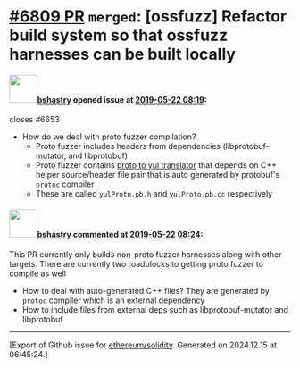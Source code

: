 # [\#6809 PR](https://github.com/ethereum/solidity/pull/6809) `merged`: [ossfuzz] Refactor build system so that ossfuzz harnesses can be built locally

#### <img src="https://avatars.githubusercontent.com/u/2388185?v=4" width="50">[bshastry](https://github.com/bshastry) opened issue at [2019-05-22 08:19](https://github.com/ethereum/solidity/pull/6809):

closes #6653 

- How do we deal with proto fuzzer compilation?
  - Proto fuzzer includes headers from dependencies (libprotobuf-mutator, and libprotobuf)
  - Proto fuzzer contains [proto to yul translator](https://github.com/ethereum/solidity/blob/develop/test/tools/ossfuzz/protoToYul.cpp) that depends on C++ helper source/header file pair that is auto generated by protobuf's `protoc` compiler
   - These are called `yulProto.pb.h` and `yulProto.pb.cc` respectively



#### <img src="https://avatars.githubusercontent.com/u/2388185?v=4" width="50">[bshastry](https://github.com/bshastry) commented at [2019-05-22 08:24](https://github.com/ethereum/solidity/pull/6809#issuecomment-494704865):

This PR currently only builds non-proto fuzzer harnesses along with other targets. There are currently two roadblocks to getting proto fuzzer to compile as well
  - How to deal with auto-generated C++ files? They are generated by `protoc` compiler which is an external dependency
  - How to include files from external deps such as libprotobuf-mutator and libprotobuf


-------------------------------------------------------------------------------



[Export of Github issue for [ethereum/solidity](https://github.com/ethereum/solidity). Generated on 2024.12.15 at 06:45:24.]
